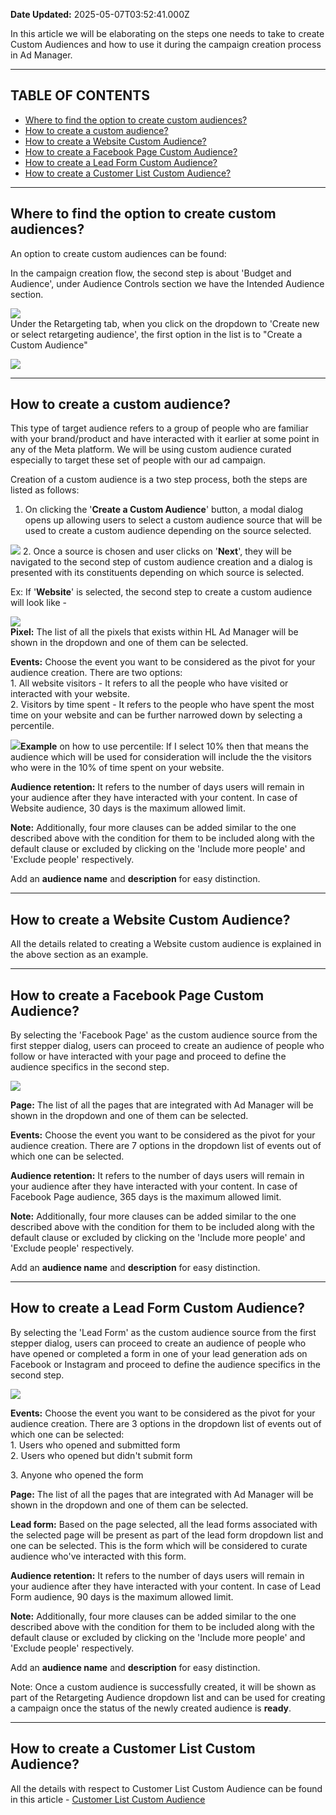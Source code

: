 **Date Updated:** 2025-05-07T03:52:41.000Z
  
  
In this article we will be elaborating on the steps one needs to take to create Custom Audiences and how to use it during the campaign creation process in Ad Manager.

---

## **TABLE OF CONTENTS**

  
* [Where to find the option to create custom audiences?](#Where-to-find-the-option-to-create-custom-audiences?)
* [How to create a custom audience?](#How-to-create-a-custom-audience?)
* [How to create a Website Custom Audience?](#How-to-create-a-Website-Custom-Audience?)
* [How to create a Facebook Page Custom Audience?](#How-to-create-a-Facebook-Page-Custom-Audience?)
* [How to create a Lead Form Custom Audience?](#How-to-create-a-Lead-Form-Custom-Audience?)
* [How to create a Customer List Custom Audience? ](#How-to-create-a-Customer-List-Custom-Audience?%C2%A0)

  
---

## **Where to find the option to create custom audiences?**

  
An option to create custom audiences can be found:

In the campaign creation flow, the second step is about 'Budget and Audience', under Audience Controls section we have the Intended Audience section.  
  
![](https://s3.amazonaws.com/cdn.freshdesk.com/data/helpdesk/attachments/production/155032046541/original/la7oYcVgsTb5_beMtbMZjR3NpdjWbgxP5g.png?1725263370)  
Under the Retargeting tab, when you click on the dropdown to 'Create new or select retargeting audience', the first option in the list is to "Create a Custom Audience"  
  
![](https://s3.amazonaws.com/cdn.freshdesk.com/data/helpdesk/attachments/production/155032046676/original/UjUV8mwhEqGvoR0sjNobcLf3bBT5F0JUbQ.png?1725263468)

---

## **How to create a custom audience?**

  
This type of target audience refers to a group of people who are familiar with your brand/product and have interacted with it earlier at some point in any of the Meta platform. We will be using custom audience curated especially to target these set of people with our ad campaign.

Creation of a custom audience is a two step process, both the steps are listed as follows:

1. On clicking the '**Create a Custom Audience**' button, a modal dialog opens up allowing users to select a custom audience source that will be used to create a custom audience depending on the source selected.  
    
![](https://s3.amazonaws.com/cdn.freshdesk.com/data/helpdesk/attachments/production/155032074908/original/iRkOvncYovWnaHnulQDP01oLA0nhHvw8tQ.png?1725279035)
2. Once a source is chosen and user clicks on '**Next**', they will be navigated to the second step of custom audience creation and a dialog is presented with its constituents depending on which source is selected.  
    
Ex: If '**Website**' is selected, the second step to create a custom audience will look like -  
    
![](https://s3.amazonaws.com/cdn.freshdesk.com/data/helpdesk/attachments/production/155032027934/original/3I-ROujCAoOr7t1n6Jnwa_DhdJybjFeZ7g.png?1725204058)  
**Pixel:** The list of all the pixels that exists within HL Ad Manager will be shown in the dropdown and one of them can be selected.  
    
**Events:** Choose the event you want to be considered as the pivot for your audience creation. There are two options:  
1\. All website visitors - It refers to all the people who have visited or interacted with your website.  
2\. Visitors by time spent - It refers to the people who have spent the most time on your website and can be further narrowed down by selecting a percentile.  
    
![](https://s3.amazonaws.com/cdn.freshdesk.com/data/helpdesk/attachments/production/155032030426/original/J7aIOMxy1nUKyVg6FXpK0_gAaPV446X3SA.png?1725214948)**Example** on how to use percentile: If I select 10% then that means the audience which will be used for consideration will include the the visitors who were in the 10% of time spent on your website.  
    
**Audience retention:** It refers to the number of days users will remain in your audience after they have interacted with your content. In case of Website audience, 30 days is the maximum allowed limit.  
    
**Note:** Additionally, four more clauses can be added similar to the one described above with the condition for them to be included along with the default clause or excluded by clicking on the 'Include more people' and 'Exclude people' respectively.  
    
Add an **audience name** and **description** for easy distinction.

---

## **How to create a Website Custom Audience?**

  
All the details related to creating a Website custom audience is explained in the above section as an example.

---

## **How to create a Facebook Page Custom Audience?**

  
By selecting the 'Facebook Page' as the custom audience source from the first stepper dialog, users can proceed to create an audience of people who follow or have interacted with your page and proceed to define the audience specifics in the second step.

  
![](https://s3.amazonaws.com/cdn.freshdesk.com/data/helpdesk/attachments/production/155032031381/original/JMqeJVsgaSsJCMuX1cjdvkbpU6XfB6pxcQ.png?1725220420)

  
**Page:** The list of all the pages that are integrated with Ad Manager will be shown in the dropdown and one of them can be selected.

  
**Events:** Choose the event you want to be considered as the pivot for your audience creation. There are 7 options in the dropdown list of events out of which one can be selected.

  
**Audience retention:** It refers to the number of days users will remain in your audience after they have interacted with your content. In case of Facebook Page audience, 365 days is the maximum allowed limit.

  
**Note:** Additionally, four more clauses can be added similar to the one described above with the condition for them to be included along with the default clause or excluded by clicking on the 'Include more people' and 'Exclude people' respectively.

Add an **audience name** and **description** for easy distinction.

  
---

## **How to create a Lead Form Custom Audience?**

  
By selecting the 'Lead Form' as the custom audience source from the first stepper dialog, users can proceed to create an audience of people who have opened or completed a form in one of your lead generation ads on Facebook or Instagram and proceed to define the audience specifics in the second step.

  
![](https://s3.amazonaws.com/cdn.freshdesk.com/data/helpdesk/attachments/production/155032031471/original/lea8hUvL-6Kkv_lwVYLJfa2GniZ2Gciy0w.png?1725221032)

  
**Events:** Choose the event you want to be considered as the pivot for your audience creation. There are 3 options in the dropdown list of events out of which one can be selected:  
1\. Users who opened and submitted form  
2\. Users who opened but didn't submit form

3\. Anyone who opened the form

  
**Page:** The list of all the pages that are integrated with Ad Manager will be shown in the dropdown and one of them can be selected.

  
**Lead form:** Based on the page selected, all the lead forms associated with the selected page will be present as part of the lead form dropdown list and one can be selected. This is the form which will be considered to curate audience who've interacted with this form.  
  
**Audience retention:** It refers to the number of days users will remain in your audience after they have interacted with your content. In case of Lead Form audience, 90 days is the maximum allowed limit.

  
**Note:** Additionally, four more clauses can be added similar to the one described above with the condition for them to be included along with the default clause or excluded by clicking on the 'Include more people' and 'Exclude people' respectively.

Add an **audience name** and **description** for easy distinction.

  
Note: Once a custom audience is successfully created, it will be shown as part of the Retargeting Audience dropdown list and can be used for creating a campaign once the status of the newly created audience is **ready**.

---

## **How to create a Customer List Custom Audience?** 

  
All the details with respect to Customer List Custom Audience can be found in this article - [Customer List Custom Audience](https://help.gohighlevel.com/support/solutions/articles/155000004541-how-to-create-customer-list-custom-audience-)

  